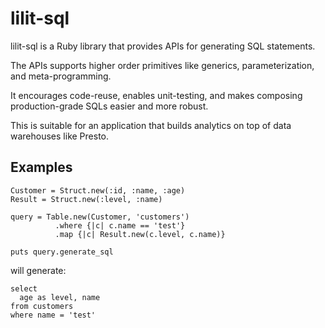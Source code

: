 lilit-sql
==========

lilit-sql is a Ruby library that provides APIs for generating SQL statements. 

The APIs supports higher order primitives like generics, parameterization, and meta-programming.

It encourages code-reuse, enables unit-testing, and makes composing production-grade SQLs easier and more robust.

This is suitable for an application that builds analytics on top of data warehouses like Presto.

Examples
---------

```
Customer = Struct.new(:id, :name, :age)
Result = Struct.new(:level, :name)
  
query = Table.new(Customer, 'customers')
          .where {|c| c.name == 'test'}
          .map {|c| Result.new(c.level, c.name)}

puts query.generate_sql
```

will generate:

```
select
  age as level, name
from customers
where name = 'test'
```
